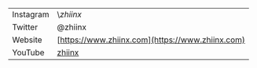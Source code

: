 |     |     |
| --- | --- |
| Instagram | \\_zhiinx_ |
| Twitter | @zhiinx |
| Website | [https://www.zhiinx.com](https://www.zhiinx.com)
| YouTube | [zhiinx](https://www.youtube.com/channel/UC-DZQSU_xekYDnhlEO6UY5A/playlists) |


